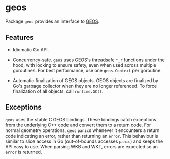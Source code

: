# geos

Package `geos` provides an interface to [GEOS](https://trac.osgeo.org/geos).

## Features

* Idiomatic Go API.

* Concurrency-safe. `geos` uses GEOS's threadsafe `*_r` functions under the
  hood, with locking to ensure safety, even when used across multiple
  goroutines. For best performance, use one `geos.Context` per goroutine.

* Automatic finalization of GEOS objects. GEOS objects are finalized by Go's
  garbage collector when they are no longer referenced. To force finalization of
  all objects, call `runtime.GC()`.

## Exceptions

`geos` uses the stable C GEOS bindings. These bindings catch exceptions from the
underlying C++ code and convert them to a return code. For normal geometry
operations, `geos` `panic`s whenever it encounters a return code indicating an
error, rather than returning an `error`. This behaviour is similar to slice
access in Go (out-of-bounds accesses `panic`) and keeps the API easy to use.
When parsing WKB and WKT, errors are expected so an `error` is returned.